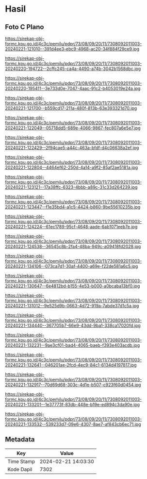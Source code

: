# Hasil

## Foto C Plano

https://sirekap-obj-formc.kpu.go.id/4c3c/pemilu/pdpr/73/08/09/20/11/7308092011003-20240221-121010--391d4ee3-ebc9-4968-ac20-34f884f29ce9.jpg

https://sirekap-obj-formc.kpu.go.id/4c3c/pemilu/pdpr/73/08/09/20/11/7308092011003-20240220-194722--2cffc245-ca4a-4490-a74b-3042b1568dbc.jpg

https://sirekap-obj-formc.kpu.go.id/4c3c/pemilu/pdpr/73/08/09/20/11/7308092011003-20240220-195411--3e733d0e-7047-4aac-91c2-b4053019e24a.jpg

https://sirekap-obj-formc.kpu.go.id/4c3c/pemilu/pdpr/73/08/09/20/11/7308092011003-20240221-121700--b559cd17-211a-480f-813b-63e393321d70.jpg

https://sirekap-obj-formc.kpu.go.id/4c3c/pemilu/pdpr/73/08/09/20/11/7308092011003-20240221-122049--05718dd5-689e-4066-9867-fec807a6e5e7.jpg

https://sirekap-obj-formc.kpu.go.id/4c3c/pemilu/pdpr/73/08/09/20/11/7308092011003-20240221-122429--2f94cae5-a44c-463a-bfdf-d4c06638a2ef.jpg

https://sirekap-obj-formc.kpu.go.id/4c3c/pemilu/pdpr/73/08/09/20/11/7308092011003-20240221-122804--4464ef62-250d-4a14-a9f2-85af2ae5181a.jpg

https://sirekap-obj-formc.kpu.go.id/4c3c/pemilu/pdpr/73/08/09/20/11/7308092011003-20240221-123121--17a38ffc-6323-4bbb-a89c-31c33d264239.jpg

https://sirekap-obj-formc.kpu.go.id/4c3c/pemilu/pdpr/73/08/09/20/11/7308092011003-20240221-123447--f1e35bd4-a1c5-4424-b860-9be55610235b.jpg

https://sirekap-obj-formc.kpu.go.id/4c3c/pemilu/pdpr/73/08/09/20/11/7308092011003-20240221-124224--61ec1789-95cf-4648-aade-6ab1071eeb7e.jpg

https://sirekap-obj-formc.kpu.go.id/4c3c/pemilu/pdpr/73/08/09/20/11/7308092011003-20240221-124538--36545c8b-2fa4-48ba-949c-a09418fd2028.jpg

https://sirekap-obj-formc.kpu.go.id/4c3c/pemilu/pdpr/73/08/09/20/11/7308092011003-20240221-134106--073ca7d1-30af-4400-a69e-f22de581a6c5.jpg

https://sirekap-obj-formc.kpu.go.id/4c3c/pemilu/pdpr/73/08/09/20/11/7308092011003-20240221-130647--6e4812bd-b155-4e53-b000-a0bcaba13bf0.jpg

https://sirekap-obj-formc.kpu.go.id/4c3c/pemilu/pdpr/73/08/09/20/11/7308092011003-20240221-131012--9e525d9b-0663-4d72-919a-7abde37d1c5a.jpg

https://sirekap-obj-formc.kpu.go.id/4c3c/pemilu/pdpr/73/08/09/20/11/7308092011003-20240221-134440--367705b7-66e9-43dd-9ba1-338ca17020fd.jpg

https://sirekap-obj-formc.kpu.go.id/4c3c/pemilu/pdpr/73/08/09/20/11/7308092011003-20240221-132231--9ae3cf01-bad4-4065-baeb-f393e403acdb.jpg

https://sirekap-obj-formc.kpu.go.id/4c3c/pemilu/pdpr/73/08/09/20/11/7308092011003-20240221-132641--046201ae-2fcd-4ec9-84c1-6134d4197817.jpg

https://sirekap-obj-formc.kpu.go.id/4c3c/pemilu/pdpr/73/08/09/20/11/7308092011003-20240221-132917--70d69d68-303c-4d1e-b507-c923f60d0454.jpg

https://sirekap-obj-formc.kpu.go.id/4c3c/pemilu/pdpr/73/08/09/20/11/7308092011003-20240221-133201--1e37773f-83db-448e-b19e-ed894c3da90e.jpg

https://sirekap-obj-formc.kpu.go.id/4c3c/pemilu/pdpr/73/08/09/20/11/7308092011003-20240221-133532--539233d7-09e6-4307-8ae7-af843cb6ec71.jpg


## Metadata

| Key        | Value               |
| ---------- | ------------------- |
| Time Stamp | 2024-02-21 14:03:30 |
| Kode Dapil | 7302                |




